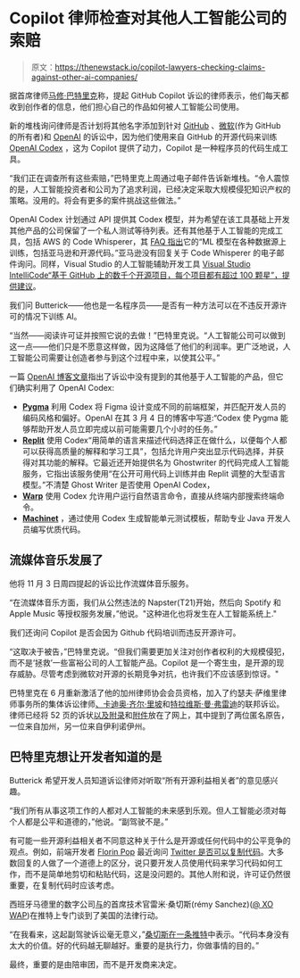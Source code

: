 # Copilot 律师检查对其他人工智能公司的索赔

> 原文：<https://thenewstack.io/copilot-lawyers-checking-claims-against-other-ai-companies/>

据首席律师[马修·巴特里克](https://matthewbutterick.com/)称，提起 GitHub Copilot 诉讼的律师表示，他们每天都收到创作者的信息，他们担心自己的作品如何被人工智能公司使用。

新的堆栈询问律师是否计划将其他名字添加到针对 [GitHub](https://github.com/) 、[微软](https://thenewstack.io/microsoft-launches-dev-box-preview/)(作为 GitHub 的所有者)和 [OpenAI](https://openai.com/) 的诉讼中，因为他们使用来自 GitHub 的开源代码来训练 [OpenAI Codex](https://openai.com/blog/openai-codex/) ，这为 Copilot 提供了动力，Copilot 是一种程序员的代码生成工具。

“我们正在调查所有这些索赔，”巴特里克上周通过电子邮件告诉新堆栈。“令人震惊的是，人工智能投资者和公司为了追求利润，已经决定采取大规模侵犯知识产权的策略。没用的。将会有更多的案件挑战这些做法。”

OpenAI Codex 计划通过 API 提供其 Codex 模型，并为希望在该工具基础上开发其他产品的公司保留了一个私人测试等待列表。还有其他基于人工智能的完成工具，包括 AWS 的 Code Whisperer，其 [FAQ 指出](https://aws.amazon.com/codewhisperer/faqs/)它的“ML 模型在各种数据源上训练，包括亚马逊和开源代码。”亚马逊没有回复关于 Code Whisperer 的电子邮件询问。同样，Visual Studio 的人工智能辅助开发工具 [Visual Studio IntelliCode“基于 GitHub 上的数千个开源项目，每个项目都有超过 100 颗星”，提供建议](https://visualstudio.microsoft.com/services/intellicode/)。

我们问 Butterick——他也是一名程序员——是否有一种方法可以在不违反开源许可的情况下训练 AI。

“当然——阅读许可证并按照它说的去做！”巴特里克说。“人工智能公司可以做到这一点——他们只是不愿意这样做，因为这降低了他们的利润率。更广泛地说，人工智能公司需要让创造者参与到这个过程中来，以使其公平。”

一篇 [OpenAI 博客文章](https://openai.com/blog/codex-apps/)指出了诉讼中没有提到的其他基于人工智能的产品，但它们确实利用了 OpenAI Codex:

*   [**Pygma**](https://pygma.app/) 利用 Codex 将 Figma 设计变成不同的前端框架，并匹配开发人员的编码风格和偏好。OpenAI 在其 3 月 4 日的博客中写道:“Codex 使 Pygma 能够帮助开发人员立即完成以前可能需要几个小时的任务。”
*   [**Replit**](https://thenewstack.io/developers-get-a-quick-start-to-coding-with-replit-ide/) 使用 Codex“用简单的语言来描述代码选择正在做什么，以便每个人都可以获得高质量的解释和学习工具”，包括允许用户突出显示代码选择，并获得对其功能的解释。它最近还开始提供名为 Ghostwriter 的代码完成人工智能服务，它指出该服务使用“在公开可用代码上训练并由 Replit 调整的大型语言模型。”不清楚 Ghost Writer 是否使用 OpenAI Codex，
*   [**Warp**](https://www.warp.dev/) 使用 Codex 允许用户运行自然语言命令，直接从终端内部搜索终端命令。
*   [**Machinet**](https://machinet.net/) ，通过使用 Codex 生成智能单元测试模板，帮助专业 Java 开发人员编写优质代码。

## 流媒体音乐发展了

他将 11 月 3 日周四提起的诉讼比作流媒体音乐服务。

“在流媒体音乐方面，我们从公然违法的 Napster(T21)开始，然后向 Spotify 和 Apple Music 等授权服务发展，”他说。"这种进化也将发生在人工智能系统上."

我们还询问 Copilot 是否会因为 Github 代码培训而违反开源许可。

“这取决于被告，”巴特里克说。“但我们需要更加关注对创作者权利的大规模侵犯，而不是‘拯救’一些富裕公司的人工智能产品。Copilot 是一个寄生虫，是开源的现存威胁。尽管考虑到微软对开源的长期竞争对抗，也许我们不应该感到惊讶。"

巴特里克在 6 月重新激活了他的加州律师协会会员资格，加入了约瑟夫·萨维里律师事务所的集体诉讼律师[、](https://www.saverilawfirm.com/attorneys/joseph-r-saveri/)[卡迪奥·齐尔·里坡](https://www.saverilawfirm.com/attorneys/cadio-zirpoli)和[特拉维斯·曼·弗雷迪](https://www.saverilawfirm.com/attorneys/travis-manfredi)的联邦诉讼。律师已经将 52 页的诉状[以及](https://githubcopilotlitigation.com/pdf/1-0-github_complaint.pdf)[附录](https://githubcopilotlitigation.com/pdf/1-1-github_complaint_appendix_a.pdf)和[附件](https://githubcopilotlitigation.com/pdf/1-2-github_complaint_exhibit_1.pdf)放在了网上，其中提到了两位匿名原告，一位来自加州，另一位来自伊利诺伊州。

## 巴特里克想让开发者知道的是

Butterick 希望开发人员知道诉讼律师对听取“所有开源利益相关者”的意见感兴趣。

“我们所有从事这项工作的人都对人工智能的未来感到乐观。但人工智能必须对每个人都是公平和道德的，”他说。“副驾驶不是。”

有可能一些开源利益相关者不同意这种关于什么是开源或任何代码中的公平竞争的观点。例如，前端开发者 [Florin Pop](https://www.florin-pop.com/) 最近询问 [Twitter 是否可以复制代码](https://twitter.com/florinpop1705/status/1590030157750087680)。大多数回复的人做了一个道德上的区分，说只要开发人员使用代码来学习代码如何工作，而不是简单地剪切和粘贴代码，这是没问题的。其他人附和说，许可证仍然很重要，在复制代码时应该考虑。

西班牙马德里的数字公司[与](https://with-madrid.com/)的首席技术官雷米·桑切斯(rémy Sanchez)([@ XO WAP](https://twitter.com/Xowap))在推特上专门谈到了美国的法律行动。

“在我看来，这起副驾驶诉讼毫无意义，”[桑切斯在一条推特](https://twitter.com/Xowap/status/1590037644175503360)中表示。“代码本身没有太大的价值。好的代码越无聊越好。重要的是执行力，你做事情的目的。”

最终，重要的是由陪审团，而不是开发商来决定。

<svg xmlns:xlink="http://www.w3.org/1999/xlink" viewBox="0 0 68 31" version="1.1"><title>Group</title> <desc>Created with Sketch.</desc></svg>